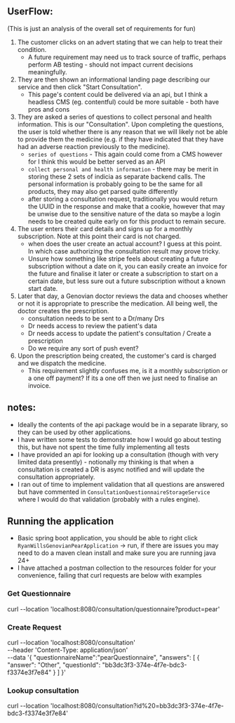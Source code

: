 
## UserFlow:
(This is just an analysis of the overall set of requirements for fun)

1. The customer clicks on an advert stating that we can help to treat their condition.
   - A future requirement may need us to track source of traffic, perhaps perform AB testing - should not impact current decisions meaningfully.
2. They are then shown an informational landing page describing our service and then
   click "Start Consultation".
   - This page's content could be delivered via an api, but I think a headless CMS (eg. contentful) could be more suitable - both have pros and cons
3. They are asked a series of questions to collect personal and health information. This
   is our "Consultation". Upon completing the questions, the user is told whether there is
   any reason that we will likely not be able to provide them the medicine (e.g. if they
   have indicated that they have had an adverse reaction previously to the medicine).
   - `series of questions` - This again could come from a CMS however for I think this would be better served as an API
   - `collect personal and health information` - there may be merit in storing these 2 sets of indicia as separate backend calls. The personal information is probably going to be the same for all products, they may also get parsed quite differently
   - after storing a consultation request, traditionally you would return the UUID in the response and make that a cookie, however that may be unwise due to the sensitive nature of the data so maybe a login needs to be created quite early on for this product to remain secure.
4. The user enters their card details and signs up for a monthly subscription. Note at
   this point their card is not charged.
   - when does the user create an actual account? I guess at this point. In which case authorizing the consultation result may prove tricky.
   - Unsure how something like stripe feels about creating a future subscription without a date on it, you can easily create an invoice for the future and finalise it later or create a subscription to start on a certain date, but less sure out a future subscription without a known start date.
5. Later that day, a Genovian doctor reviews the data and chooses whether or not it is
   appropriate to prescribe the medication. All being well, the doctor creates the
   prescription.
   - consultation needs to be sent to a Dr/many Drs
   - Dr needs access to review the patient's data
   - Dr needs access to update the patient's consultation / Create a prescription 
   - Do we require any sort of push event?
6. Upon the prescription being created, the customer's card is charged and we dispatch
   the medicine.
   - This requirement slightly confuses me, is it a monthly subscription or a one off payment? If its a one off then we just need to finalise an invoice.


## notes:
 - Ideally the contents of the api package would be in a separate library, so they can be used by other applications.
 - I have written some tests to demonstrate how I would go about testing this, but have not spent the time fully implementing all tests
 - I have provided an api for looking up a consultation (though with very limited data presently) - notionally my thinking is that when a consultation is created a DR is async notified and will update the consultation appropriately.
 - I ran out of time to implement validation that all questions are answered but have commented in `ConsultationQuestionnaireStorageService` where I would do that validation (probably with a rules engine).

## Running the application
- Basic spring boot application, you should be able to right click `RyanWillsGenovianPearApplication` -> run, if there are issues you may need to do a maven clean install and make sure you are running java 24+
- I have attached a postman collection to the resources folder for your convenience, failing that curl requests are below with examples

### Get Questionnaire
curl --location 'localhost:8080/consultation/questionnaire?product=pear'

### Create Request
curl --location 'localhost:8080/consultation' \
--header 'Content-Type: application/json' \
--data '{
"questionnaireName":"pearQuestionnaire",
"answers": [
{
"answer": "Other",
"questionId": "bb3dc3f3-374e-4f7e-bdc3-f3374e3f7e84"
}
]
}'

### Lookup consultation
curl --location 'localhost:8080/consultation?id%20=bb3dc3f3-374e-4f7e-bdc3-f3374e3f7e84'